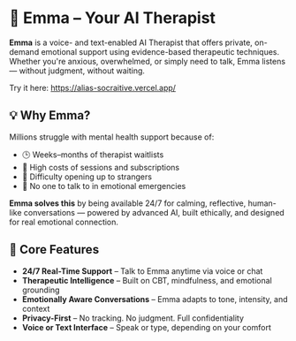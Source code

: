 # 🌿 Emma – Your AI Therapist

**Emma** is a voice- and text-enabled AI Therapist that offers private, on-demand emotional support using evidence-based therapeutic techniques. Whether you're anxious, overwhelmed, or simply need to talk, Emma listens — without judgment, without waiting.

Try it here: https://alias-socraitive.vercel.app/

## 💡 Why Emma?

Millions struggle with mental health support because of:

- 🕒 Weeks–months of therapist waitlists  
- 🧾 High costs of sessions and subscriptions  
- 🧍 Difficulty opening up to strangers  
- 🚨 No one to talk to in emotional emergencies  

**Emma solves this** by being available 24/7 for calming, reflective, human-like conversations — powered by advanced AI, built ethically, and designed for real emotional connection.

## 🧠 Core Features

- **24/7 Real-Time Support** – Talk to Emma anytime via voice or chat  
- **Therapeutic Intelligence** – Built on CBT, mindfulness, and emotional grounding  
- **Emotionally Aware Conversations** – Emma adapts to tone, intensity, and context  
- **Privacy-First** – No tracking. No judgment. Full confidentiality  
- **Voice or Text Interface** – Speak or type, depending on your comfort
